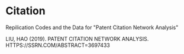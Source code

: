 # Citation
Repilication Codes and the Data for "Patent Citation Network Analysis"

LIU, HAO (2019). PATENT CITATION NETWORK ANALYSIS. HTTPS://SSRN.COM/ABSTRACT=3697433
